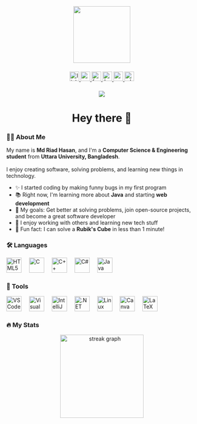 <div align="center">
  <img height="150" src="https://media.giphy.com/media/M9gbBd9nbDrOTu1Mqx/giphy.gif" />
</div>

###

<div align="center">
  <a href="www.linkedin.com/in/404mrh/" target="_blank">
    <img src="https://img.shields.io/static/v1?message=LinkedIn&logo=linkedin&label=&color=0077B5&logoColor=white&labelColor=&style=for-the-badge" height="25" alt="linkedin logo" />
  </a>
  <a href="https://www.youtube.com/@BriefClipswithRiad" target="_blank">
    <img src="https://img.shields.io/static/v1?message=Youtube&logo=youtube&label=&color=FF0000&logoColor=white&labelColor=&style=for-the-badge" height="25" alt="youtube logo" />
  </a>
  <a href="https://www.facebook.com/your-profile" target="_blank">
    <img src="https://img.shields.io/static/v1?message=Facebook&logo=facebook&label=&color=1877F2&logoColor=white&labelColor=&style=for-the-badge" height="25" alt="facebook logo" />
  </a>
  <a href="https://www.hackerrank.com/mrh404" target="_blank">
    <img src="https://img.shields.io/static/v1?message=HackerRank&logo=hackerrank&label=&color=2EC866&logoColor=white&labelColor=&style=for-the-badge" height="25" alt="hackerrank logo" />
  </a>
  <a href="mailto:mdriadhasan2003@gmail.com">
    <img src="https://img.shields.io/static/v1?message=Gmail&logo=gmail&label=&color=D14836&logoColor=white&labelColor=&style=for-the-badge" height="25" alt="gmail logo" />
  </a>
  <a href="https://wa.me/01843479599">
    <img src="https://img.shields.io/static/v1?message=Whatsapp&logo=whatsapp&label=&color=25D366&logoColor=white&labelColor=&style=for-the-badge" height="25" alt="whatsapp logo" />
  </a>
</div>

###

<div align="center">
  <img src="https://visitor-badge.laobi.icu/badge?page_id=Mrh-Script.Mrh-Script&" />
</div>

###

<h1 align="center">Hey there 👋</h1>

###

<h3 align="left">👨‍💻 About Me</h3>

<p align="left">
  My name is <strong>Md Riad Hasan</strong>, and I'm a <strong>Computer Science & Engineering student</strong> from <strong>Uttara University, Bangladesh</strong>.<br><br>
  I enjoy creating software, solving problems, and learning new things in technology.
</p>

<ul>
  <li>✨ I started coding by making funny bugs in my first program</li>
  <li>📚 Right now, I'm learning more about <strong>Java</strong> and starting <strong>web development</strong></li>
  <li>🎯 My goals: Get better at solving problems, join open-source projects, and become a great software developer</li>
  <li>🤝 I enjoy working with others and learning new tech stuff</li>
  <li>🎲 Fun fact: I can solve a <strong>Rubik's Cube</strong> in less than 1 minute!</li>
</ul>

###

<h3 align="left">🛠 Languages</h3>

<div align="left">
  <img src="https://cdn.jsdelivr.net/gh/devicons/devicon/icons/html5/html5-original.svg" height="40" alt="HTML5" />
  <img width="12" />
  <img src="https://cdn.jsdelivr.net/gh/devicons/devicon/icons/c/c-original.svg" height="40" alt="C" />
  <img width="12" />
  <img src="https://cdn.jsdelivr.net/gh/devicons/devicon/icons/cplusplus/cplusplus-original.svg" height="40" alt="C++" />
  <img width="12" />
  <img src="https://cdn.jsdelivr.net/gh/devicons/devicon/icons/csharp/csharp-original.svg" height="40" alt="C#" />
  <img width="12" />
  <img src="https://cdn.jsdelivr.net/gh/devicons/devicon/icons/java/java-original.svg" height="40" alt="Java" />
</div>

###

<h3 align="left">🧰 Tools</h3>

<div align="left">
  <img src="https://cdn.jsdelivr.net/gh/devicons/devicon/icons/vscode/vscode-original.svg" height="40" alt="VS Code" />
  <img width="12" />
  <img src="https://cdn.jsdelivr.net/gh/devicons/devicon/icons/visualstudio/visualstudio-plain.svg" height="40" alt="Visual Studio" />
  <img width="12" />
  <img src="https://cdn.jsdelivr.net/gh/devicons/devicon/icons/intellij/intellij-original.svg" height="40" alt="IntelliJ" />
  <img width="12" />
  <img src="https://cdn.jsdelivr.net/gh/devicons/devicon/icons/dot-net/dot-net-original.svg" height="40" alt=".NET" />
  <img width="12" />
  <img src="https://cdn.jsdelivr.net/gh/devicons/devicon/icons/linux/linux-original.svg" height="40" alt="Linux" />
  <img width="12" />
  <img src="https://cdn.jsdelivr.net/gh/devicons/devicon/icons/canva/canva-original.svg" height="40" alt="Canva" />
  <img width="12" />
  <img src="https://cdn.jsdelivr.net/gh/devicons/devicon/icons/latex/latex-original.svg" height="40" alt="LaTeX" />
</div>

###

<h3 align="left">🔥 My Stats</h3>

<div align="center">
  <img src="https://streak-stats.demolab.com?user=Mrh-Script&locale=en&mode=daily&theme=dark&hide_border=false&border_radius=5&order=3" height="220" alt="streak graph" />
</div>
